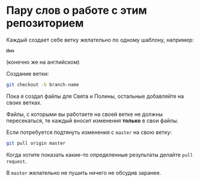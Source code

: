 # Пару слов о работе с этим репозиторием

Каждый создает себе ветку желательно по одному шаблону, например:

`Имя`

(конечно же на английском)

Создание ветки:

```bash
git checkout -b branch-name
```

Пока я создал файлы для Свята и Полины, остальные добавляйте на своих ветках.

Файлы, с которыми вы работаете на своей ветке не должны пересекаться, те каждый вносит изменения **только** в свои файлы.

Если потребуется подтянуть изменения с `master` на свою ветку:

```bash
git pull origin master
```

Когда хотите показать какие-то определенные результаты делайте `pull request`.

В `master` желательно не пушить ничего не обсудив заранее.
